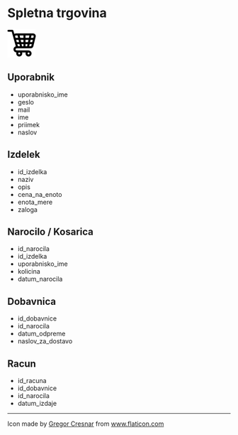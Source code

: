 # Spletna trgovina

![Logo](./shopping-cart.png)

## Uporabnik

- uporabnisko_ime
- geslo
- mail
- ime
- priimek
- naslov

## Izdelek

- id_izdelka
- naziv
- opis
- cena_na_enoto
- enota_mere
- zaloga

## Narocilo / Kosarica

- id_narocila
- id_izdelka
- uporabnisko_ime
- kolicina
- datum_narocila

## Dobavnica

- id_dobavnice
- id_narocila
- datum_odpreme
- naslov_za_dostavo

## Racun

- id_racuna
- id_dobavnice
- id_narocila
- datum_izdaje

---

<div>Icon made by <a href="https://www.flaticon.com/authors/gregor-cresnar" title="Gregor Cresnar">Gregor Cresnar</a> from <a href="https://www.flaticon.com/" title="Flaticon">www.flaticon.com</a></div>